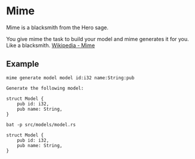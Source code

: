 # Mime
Mime is a blacksmith from the Hero sage.

You give mime the task to build your model and mime generates it for you. Like a blacksmith.
[Wikipedia - Mime](https://de.wikipedia.org/wiki/Mime_(Schmied))

## Example
```
mime generate model model id:i32 name:String:pub
```

```
Generate the following model:

struct Model {
    pub id: i32,
    pub name: String,
}
```
```
bat -p src/models/model.rs
```
```
struct Model {
    pub id: i32,
    pub name: String,
}
```
